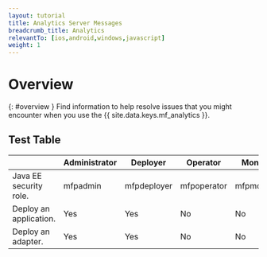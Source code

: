 ```yaml
---
layout: tutorial
title: Analytics Server Messages
breadcrumb_title: Analytics
relevantTo: [ios,android,windows,javascript]
weight: 1
---
```

<!-- NLS_CHARSET=UTF-8 -->

# Overview

{: #overview }
Find information to help resolve issues that you might encounter when you use the {{ site.data.keys.mf_analytics }}.

## Test Table

|                        | Administrator | Deployer    | Operator    | Monitor    |
|------------------------|---------------|-------------|-------------|------------|
| Java EE security role. | mfpadmin      | mfpdeployer | mfpoperator | mfpmonitor |
| Deploy an application. | Yes           | Yes         | No          | No         |
| Deploy an adapter.     | Yes           | Yes         | No          | No         |
